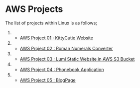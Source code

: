 # AWS Projects

The list of projects within Linux is as follows;

1. - [AWS Project 01 : KittyCutie Website](./AWS-Project-001-KittyCutie-website/README.md)

2. - [AWS Project 02 : Roman Numerals Converter](./AWS-Project-002-Roman-Numerals-Converter/README.md)

3. - [AWS Project 03 : Lumi Static Website in AWS S3 Bucket](./AWS-Project-003-Lumi-Static-Website-in-AWS-S3-Bucket/README.md)

4. - [AWS Project 04 : Phonebook Application](./AWS-Project-004-Phonebook-Application/README.md)

5. - [AWS Project 05 : BlogPage](./AWS-Project-005-BlogPage/README.md)
